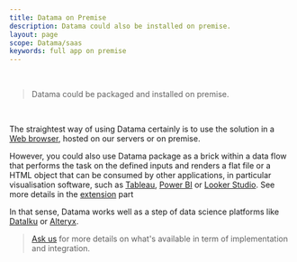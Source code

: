 ```yaml
---
title: Datama on Premise
description: Datama could also be installed on premise.
layout: page
scope: Datama/saas
keywords: full app on premise
---
```


<br>

> Datama could be packaged and installed on premise.

<br>

The straightest way of using Datama certainly is to use the solution in a [Web browser](https://app.datama.io/), hosted on our servers or on premise.


However, you could also use Datama package as a brick within a data flow that performs the task on the defined inputs and renders a flat file or a HTML object that can be consumed by other applications, in particular visualisation software, such as [Tableau](https://www.tableau.com/), [Power BI](https://powerbi.microsoft.com) or [Looker Studio](https://lookerstudio.google.com). See more details in the [extension]({{site.url}}/{{site.baseurl}}/core_app/new/integrations.html) part 

In that sense, Datama works well as a step of data science platforms like [DataIku](https://www.dataiku.com/) or [Alteryx](https://www.alteryx.com/).

> [Ask us](https://Datama.io/lets-talk/) for more details on what's available in term of implementation and integration.